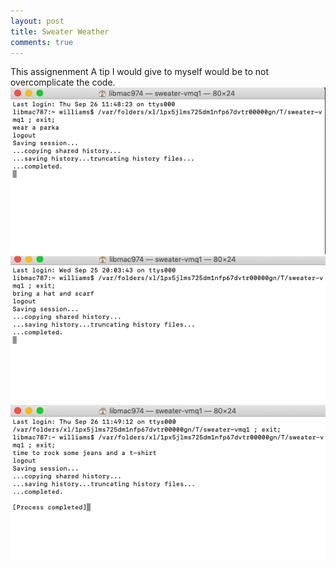 ```yaml
---
layout: post 
title: Sweater Weather
comments: true
---
```

This assignenment 
A tip I would give to myself would be to not overcomplicate the code. 
![Under 0 degree weather](/img/Sweaterweather2.png)
![Between 0 and 50 degree weather](/img/Sweaterweather3.png)
![Over 50 degree weather](/img/Sweaterweather1.png)
